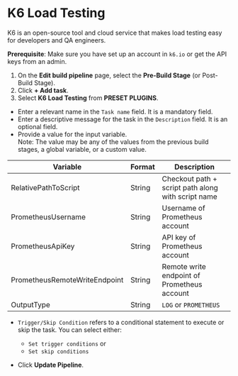# K6 Load Testing

K6 is an open-source tool and cloud service that makes load testing easy for developers and QA engineers.

**Prerequisite**: Make sure you have set up an account in `k6.io` or get the API keys from an admin.

1. On the **Edit build pipeline** page, select the **Pre-Build Stage** (or Post-Build Stage).
2. Click **+ Add task**.
3. Select **K6 Load Testing** from **PRESET PLUGINS**.


* Enter a relevant name in the `Task name` field. It is a mandatory field.
* Enter a descriptive message for the task in the `Description` field. It is an optional field.
* Provide a value for the input variable.<br /> Note: The value may be any of the values from the previous build stages, a global variable, or a custom value.

 | Variable | Format | Description |
| ---- | ---- | ---- |
| RelativePathToScript | String | Checkout path + script path along with script name |
| PrometheusUsername | String | Username of Prometheus account |
| PrometheusApiKey | String | API key of Prometheus account |
| PrometheusRemoteWriteEndpoint | String | Remote write endpoint of Prometheus account |
| OutputType | String | `LOG` or `PROMETHEUS` |

* `Trigger/Skip Condition` refers to a conditional statement to execute or skip the task. You can select either:<ul><li>`Set trigger conditions` or</li><li>`Set skip conditions`</li></ul> 

* Click **Update Pipeline**.
